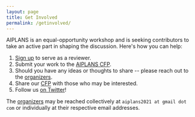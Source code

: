 ```yaml
---
layout: page
title: Get Involved
permalink: /getinvolved/
---
```


AIPLANS is an equal-opportunity workshop and is seeking contributors to take an active part in shaping the discussion. Here's how you can help:

1. [Sign up](https://forms.gle/FMtc4AfaMWeo8YFp8) to serve as a reviewer.
2. Submit your work to the [AIPLANS CFP](callforpapers.md).
3. Should you have any ideas or thoughts to share -- please reach out to the [organizers](/organizers).
4. Share our [CFP](https://aiplans.github.io/callforpapers/) with those who may be interested.
5. Follow us [on Twitter](https://twitter.com/createaiplans)!

The [organizers](/organizers) may be reached collectively at `aiplans2021 at gmail dot com` or individually at their respective email addresses.
